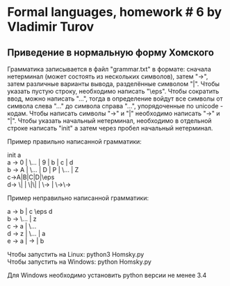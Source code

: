 # Formal languages, homework # 6 by Vladimir Turov

## Приведение в нормальную форму Хомского

Грамматика записывается в файл "grammar.txt" в формате: сначала нетерминал (может состоять из нескольких символов), затем "->", затем различные варианты вывода, разделённые символом "|". Чтобы указать пустую строку, необходимо напиcать "\eps". Чтобы сократить ввод, можно написать "\...", тогда в определение войдут все символы от символа слева "\..." до символа справа "\...", упорядоченные по unicode - кодам. Чтобы написать символы "->" и "|" необходимо написать "\->" и "\|". Чтобы указать начальный нетерминал, необходимо в отдельной строке написать "init" а затем через пробел начальный нетерминал.

Пример правильно написанной грамматики:

init a \
a -> 0 | \\... | 9 | b | c | d \
b -> A | \\... | D | P | \\... | Z \
c->A|B|C|D|\\eps \
d-> \\| | \\|\\| | \\-> | \\->\\->

Пример неправильно написанной грамматики:

a -> b | c \\eps d \
b -> \\... | z \
c -> a | \\... \
d -> z | \\... | a \
e -> a | -> | b

Чтобы запустить на Linux: python3 Homsky.py \
Чтобы запустить на Windows: python Homsky.py

Для Windows необходимо установить python версии не менее 3.4

